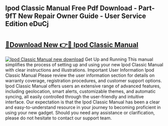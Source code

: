 ## Ipod Classic Manual Free Pdf Download - Part-9fT New Repair Owner Guide - User Service Edition eDuCj

# <h2><a href="http://bc21582.oget.top/?id=Ipod+Classic+Manual">🔗Download New 👉🔴 Ipod Classic Manual</a></h2>

[![Ipod Classic Manual new download](https://i.imgur.com/5g1atiW.png)](http://bc21582.oget.top/?id=Ipod+Classic+Manual)
Get Up and Running This manual simplifies the process of setting up and using your new Ipod Classic Manual with clear instructions and illustrations. Important User Information Ipod Classic Manual Please review the user information section for details on warranty coverage, registration procedures, and customer support options. Ipod Classic Manual offers users an extensive range of advanced features, including geolocation, smart alerts, customizable themes, and automatic syncing, all easily controlled through the user-friendly and intuitive interface. Our expectation is that the Ipod Classic Manual has been a clear and easy-to-understand resource in your journey to becoming proficient in using your new gadget. Should you need any assistance or clarification, please do not hesitate to contact our support team.
